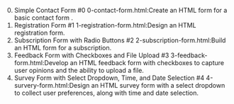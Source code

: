 0. Simple Contact Form #0
    0-contact-form.html:Create an HTML form for a basic contact form .
1. Registration Form  #1
    1-registration-form.html:Design an HTML registration form.
2. Subscription Form with Radio Buttons #2
    2-subscription-form.html:Build an HTML form for a subscription.
3. Feedback Form with Checkboxes and File Upload  #3
    3-feedback-form.html:Develop an HTML feedback form with checkboxes to capture user opinions and the ability to upload a file.
4. Survey Form with Select Dropdown, Time, and Date Selection  #4
    4-survery-form.html:Design an HTML survey form with a select dropdown to collect user preferences, along with time and date selection.